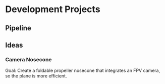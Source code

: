 # Development Projects
## Pipeline
## Ideas
### Camera Nosecone
Goal: Create a foldable propeller nosecone that integrates an FPV camera, so the plane is more efficient.
